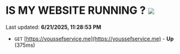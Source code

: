 # IS MY WEBSITE RUNNING ? [![](https://img.shields.io/static/v1?label=Sponsor&message=%E2%9D%A4&logo=GitHub&color=%23fe8e86)](https://github.com/sponsors/Youssef-Lehmam)

Last updated: **6/21/2025, 11:28:53 PM**

- `GET` [https://youssefservice.me](https://youssefservice.me) - **Up** (375ms)
